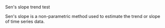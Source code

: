 Sen's slope trend test

Sen's slope is a non-parametric method used to estimate the trend or slope of time series data.
